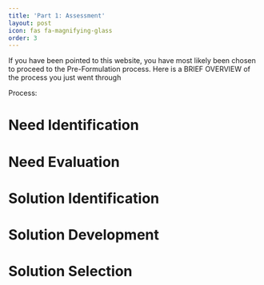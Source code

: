 ```yaml
---
title: 'Part 1: Assessment'
layout: post
icon: fas fa-magnifying-glass
order: 3
---
```

If you have been pointed to this website, you have most likely been chosen to proceed to the Pre-Formulation process. Here is a BRIEF OVERVIEW of the process you just went through

Process: 
# Need Identification
# Need Evaluation
# Solution Identification
# Solution Development
# Solution Selection
